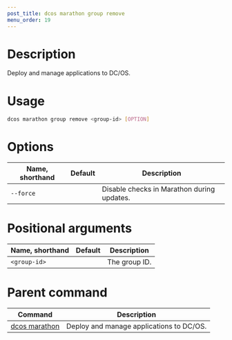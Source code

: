 ```yaml
---
post_title: dcos marathon group remove
menu_order: 19
---
```


# Description
Deploy and manage applications to DC/OS.

# Usage

```bash
dcos marathon group remove <group-id> [OPTION]
```

# Options

| Name, shorthand | Default | Description |
|---------|-------------|-------------|
| `--force`   |             | Disable checks in Marathon during updates. |

# Positional arguments

| Name, shorthand | Default | Description |
|---------|-------------|-------------|
| `<group-id>`   |             |  The group ID. |

# Parent command

| Command | Description |
|---------|-------------|
| [dcos marathon](/docs/1.9/administering-clusters/cli/command-reference/dcos-marathon/) | Deploy and manage applications to DC/OS. |

<!-- # Examples -->